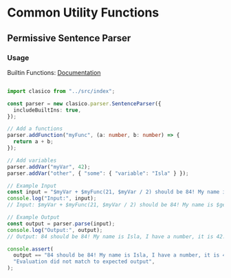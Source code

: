 <!-- THIS FILE IS @autogenerated DO NOT EDIT -->

# Common Utility Functions

## Permissive Sentence Parser

### Usage

Builtin Functions: [Documentation](./src/eval/README.md)

```ts

import clasico from "../src/index";

const parser = new clasico.parser.SentenceParser({
  includeBuiltIns: true,
});

// Add a functions
parser.addFunction("myFunc", (a: number, b: number) => {
  return a + b;
});

// Add variables
parser.addVar("myVar", 42);
parser.addVar("other", { "some": { "variable": "Isla" } });

// Example Input
const input = "$myVar + $myFunc(21, $myVar / 2) should be 84! My name is $getattr($other, 'some.variable'), I have a number, it is $myVar.";
console.log("Input:", input);
// Input: $myVar + $myFunc(21, $myVar / 2) should be 84! My name is $getattr($other, 'some.variable'), I have a number, it is $myVar.

// Example Output
const output = parser.parse(input);
console.log("Output:", output);
// Output: 84 should be 84! My name is Isla, I have a number, it is 42.

console.assert(
  output == "84 should be 84! My name is Isla, I have a number, it is 42.",
  "Evaluation did not match to expected output",
);


```

